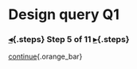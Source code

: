 <div class="top">

# Design query Q1
### [◂](command:katapod.loadPage?step4){.steps} Step 5 of 11 [▸](command:katapod.loadPage?step6){.steps}
</div>



[continue](command:katapod.loadPage?step6){.orange_bar}